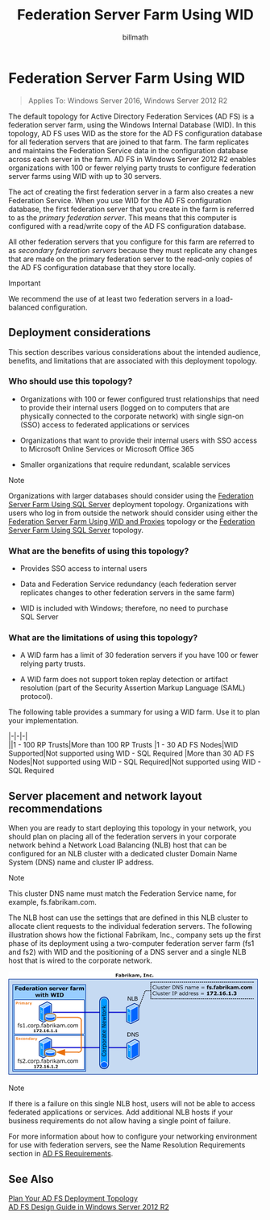 ﻿---
ms.assetid: f775cbda-a75d-439d-9aa7-82f3bc8dc932
title: Federation Server Farm Using WID
description:
author: billmath
ms.author:  billmath
manager: femila
ms.date: 09/22/2016
ms.topic: article
ms.prod: windows-server-threshold
ms.service: active-directory
ms.technology: identity-adfs
---

# Federation Server Farm Using WID

>Applies To: Windows Server 2016, Windows Server 2012 R2

The default topology for Active Directory Federation Services \(AD FS\) is a federation server farm, using the Windows Internal Database \(WID\). In this topology, AD FS uses WID as the store for the AD FS configuration database for all federation servers that are joined to that farm. The farm replicates and maintains the Federation Service data in the configuration database across each server in the farm. AD FS in Windows Server 2012 R2 enables organizations with 100 or fewer relying party trusts to configure federation server farms using WID with up to 30 servers.  
  
The act of creating the first federation server in a farm also creates a new Federation Service. When you use WID for the AD FS configuration database, the first federation server that you create in the farm is referred to as the *primary federation server*. This means that this computer is configured with a read\/write copy of the AD FS configuration database.  
  
All other federation servers that you configure for this farm are referred to as *secondary federation servers* because they must replicate any changes that are made on the primary federation server to the read\-only copies of the AD FS configuration database that they store locally.  
  
> [!IMPORTANT]  
> We recommend the use of at least two federation servers in a load\-balanced configuration.  
  
## Deployment considerations  
This section describes various considerations about the intended audience, benefits, and limitations that are associated with this deployment topology.  
  
### Who should use this topology?  
  
-   Organizations with 100 or fewer configured trust relationships that need to provide their internal users \(logged on to computers that are physically connected to the corporate network\) with single sign\-on \(SSO\) access to federated applications or services  
  
-   Organizations that want to provide their internal users with SSO access to Microsoft Online Services or Microsoft Office 365  
  
-   Smaller organizations that require redundant, scalable services  
  
> [!NOTE]  
> Organizations with larger databases should consider using the [Federation Server Farm Using SQL Server](Federation-Server-Farm-Using-SQL-Server.md) deployment topology. Organizations with users who log in from outside the network should consider using either the [Federation Server Farm Using WID and Proxies](Federation-Server-Farm-Using-WID-and-Proxies.md) topology or the [Federation Server Farm Using SQL Server](Federation-Server-Farm-Using-SQL-Server.md) topology.  
  
### What are the benefits of using this topology?  
  
-   Provides SSO access to internal users  
  
-   Data and Federation Service redundancy \(each federation server replicates changes to other federation servers in the same farm\)  
  
-   WID is included with Windows; therefore, no need to purchase SQL Server  
  
### What are the limitations of using this topology?  
  
-   A WID farm has a limit of 30 federation servers if you have 100 or fewer relying party trusts.  
  
-   A WID farm does not support token replay detection or artifact resolution \(part of the Security Assertion Markup Language \(SAML\) protocol\).  
  
The following table provides a summary for using a WID farm.  Use it to plan your implementation.  
  
 
|-|-|-|  
||1 \- 100 RP Trusts|More than 100 RP Trusts 
|1 \- 30 AD FS Nodes|WID Supported|Not supported using WID \- SQL Required 
|More than 30 AD FS Nodes|Not supported using WID \- SQL Required|Not supported using WID \- SQL Required  
  
## Server placement and network layout recommendations  
When you are ready to start deploying this topology in your network, you should plan on placing all of the federation servers in your corporate network behind a Network Load Balancing \(NLB\) host that can be configured for an NLB cluster with a dedicated cluster Domain Name System \(DNS\) name and cluster IP address.  
  
> [!NOTE]  
> This cluster DNS name must match the Federation Service name, for example, fs.fabrikam.com.  
  
The NLB host can use the settings that are defined in this NLB cluster to allocate client requests to the individual federation servers. The following illustration shows how the fictional Fabrikam, Inc., company sets up the first phase of its deployment using a two\-computer federation server farm \(fs1 and fs2\) with WID and the positioning of a DNS server and a single NLB host that is wired to the corporate network.  
  
![server farm using WID](media/FarmWID.gif)  
  
> [!NOTE]  
> If there is a failure on this single NLB host, users will not be able to access federated applications or services. Add additional NLB hosts if your business requirements do not allow having a single point of failure.  
  
For more information about how to configure your networking environment for use with federation servers, see the Name Resolution Requirements section in [AD FS Requirements](AD-FS-Requirements.md).  
  
## See Also  
[Plan Your AD FS Deployment Topology](Plan-Your-AD-FS-Deployment-Topology.md)  
[AD FS Design Guide in Windows Server 2012 R2](AD-FS-Design-Guide-in-Windows-Server-2012-R2.md)  
  

